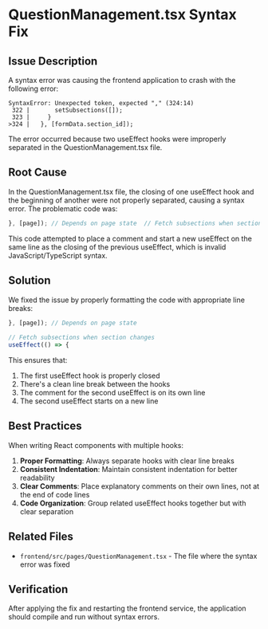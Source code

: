 # QuestionManagement.tsx Syntax Fix

## Issue Description

A syntax error was causing the frontend application to crash with the following error:

```
SyntaxError: Unexpected token, expected "," (324:14)
 322 |       setSubsections([]);
 323 |     }
>324 |   }, [formData.section_id]);
```

The error occurred because two useEffect hooks were improperly separated in the QuestionManagement.tsx file.

## Root Cause

In the QuestionManagement.tsx file, the closing of one useEffect hook and the beginning of another were not properly separated, causing a syntax error. The problematic code was:

```typescript
}, [page]); // Depends on page state  // Fetch subsections when section changes  useEffect(() => {
```

This code attempted to place a comment and start a new useEffect on the same line as the closing of the previous useEffect, which is invalid JavaScript/TypeScript syntax.

## Solution

We fixed the issue by properly formatting the code with appropriate line breaks:

```typescript
}, [page]); // Depends on page state
  
// Fetch subsections when section changes
useEffect(() => {
```

This ensures that:
1. The first useEffect hook is properly closed
2. There's a clean line break between the hooks
3. The comment for the second useEffect is on its own line
4. The second useEffect starts on a new line

## Best Practices

When writing React components with multiple hooks:

1. **Proper Formatting**: Always separate hooks with clear line breaks
2. **Consistent Indentation**: Maintain consistent indentation for better readability
3. **Clear Comments**: Place explanatory comments on their own lines, not at the end of code lines
4. **Code Organization**: Group related useEffect hooks together but with clear separation

## Related Files

- `frontend/src/pages/QuestionManagement.tsx` - The file where the syntax error was fixed

## Verification

After applying the fix and restarting the frontend service, the application should compile and run without syntax errors.

